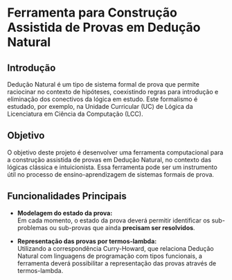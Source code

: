 # Ferramenta para Construção Assistida de Provas em Dedução Natural

## Introdução

Dedução Natural é um tipo de sistema formal de prova que permite raciocinar no contexto de hipóteses, coexistindo regras para introdução e eliminação dos conectivos da lógica em estudo. Este formalismo é estudado, por exemplo, na Unidade Curricular (UC) de Lógica da Licenciatura em Ciência da Computação (LCC).

## Objetivo

O objetivo deste projeto é desenvolver uma ferramenta computacional para a construção assistida de provas em Dedução Natural, no contexto das lógicas clássica e intuicionista. Essa ferramenta pode ser um instrumento útil no processo de ensino-aprendizagem de sistemas formais de prova.

## Funcionalidades Principais

- **Modelagem do estado da prova:**  
  Em cada momento, o estado da prova deverá permitir identificar os sub-problemas ou sub-provas que ainda **precisam ser resolvidos**.

- **Representação das provas por termos-lambda:**  
  Utilizando a correspondência Curry-Howard, que relaciona Dedução Natural com linguagens de programação com tipos funcionais, a ferramenta deverá possibilitar a representação das provas através de termos-lambda.
